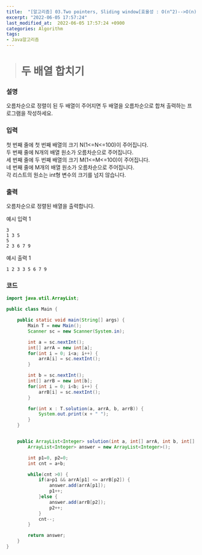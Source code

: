 ```yaml
---
title:  "[알고리즘] 03.Two pointers, Sliding window[효율성 : O(n^2)-->O(n)] / 1. 두 배열 합치기"
excerpt: "2022-06-05 17:57:24"
last_modified_at:  2022-06-05 17:57:24 +0900
categories: Algorithm
tags:
- Java알고리즘
---
```


># 두 배열 합치기  

### 설명  

오름차순으로 정렬이 된 두 배열이 주어지면 두 배열을 오름차순으로 합쳐 출력하는 프로그램을 작성하세요.  


### 입력  

첫 번째 줄에 첫 번째 배열의 크기 N(1<=N<=100)이 주어집니다.  
두 번째 줄에 N개의 배열 원소가 오름차순으로 주어집니다.  
세 번째 줄에 두 번째 배열의 크기 M(1<=M<=100)이 주어집니다.  
네 번째 줄에 M개의 배열 원소가 오름차순으로 주어집니다.  
각 리스트의 원소는 int형 변수의 크기를 넘지 않습니다.  


### 출력  

오름차순으로 정렬된 배열을 출력합니다.  


예시 입력 1   
```
3
1 3 5
5
2 3 6 7 9
```
예시 출력 1  
```
1 2 3 3 5 6 7 9
```


### 코드  

```java
import java.util.ArrayList;

public class Main {

	public static void main(String[] args) {
		Main T = new Main();
		Scanner sc = new Scanner(System.in);

		int a = sc.nextInt();
		int[] arrA = new int[a];
		for(int i = 0; i<a; i++) {
			arrA[i] = sc.nextInt();
		}

		int b = sc.nextInt();
		int[] arrB = new int[b];
		for(int i = 0; i<b; i++) {
			arrB[i] = sc.nextInt();
		}

		for(int x : T.solution(a, arrA, b, arrB)) {
			System.out.print(x + " ");
		}
	}


	public ArrayList<Integer> solution(int a, int[] arrA, int b, int[] arrB) {
		ArrayList<Integer> answer = new ArrayList<Integer>();

		int p1=0, p2=0;
		int cnt = a+b;

		while(cnt >0) {
			if(a>p1 && arrA[p1] <= arrB[p2]) {
				answer.add(arrA[p1]);
				p1++;
			}else {
				answer.add(arrB[p2]);
				p2++;
			}
			cnt--;
		}

		return answer;
	}
}



```

